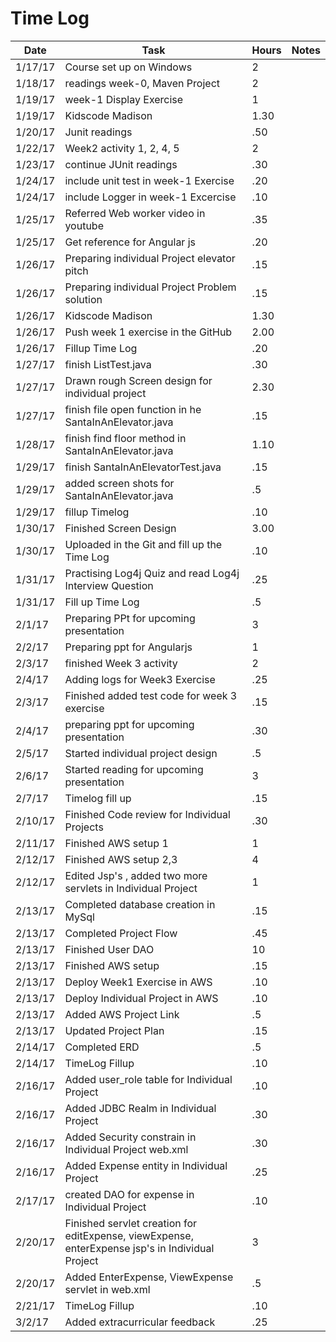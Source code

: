 
# Time Log

| Date | Task | Hours | Notes|
|------|------|-------|------|
| 1/17/17| Course set up on Windows| 2 | |
| 1/18/17| readings week-0, Maven Project | 2 | |
| 1/19/17| week-1 Display Exercise   | 1  |   | 
| 1/19/17| Kidscode Madison   | 1.30 |
| 1/20/17| Junit readings | .50 |  |
| 1/22/17| Week2 activity 1, 2, 4, 5 | 2  |   |
| 1/23/17| continue JUnit readings | .30 | |
| 1/24/17| include unit test in week-1 Exercise | .20 | |
| 1/24/17| include Logger in week-1 Excercise  | .10 | |
| 1/25/17| Referred Web worker video in youtube | .35 | |
| 1/25/17| Get reference for Angular js   | .20 | |
| 1/26/17| Preparing individual Project elevator pitch | .15 | |
| 1/26/17| Preparing individual Project Problem solution | .15 | |
| 1/26/17| Kidscode Madison   | 1.30 | |
| 1/26/17| Push week 1 exercise in the GitHub | 2.00 | |
| 1/26/17| Fillup Time Log | .20 | | 
| 1/27/17| finish ListTest.java |.30 | |
| 1/27/17| Drawn rough Screen design for individual project |2.30| |
| 1/27/17| finish file open function in he SantaInAnElevator.java   |.15 | |
| 1/28/17| finish find floor method in SantaInAnElevator.java | 1.10 | |
| 1/29/17| finish SantaInAnElevatorTest.java | .15 | |
| 1/29/17| added screen shots for SantaInAnElevator.java| .5| |
| 1/29/17| fillup Timelog | .10| |
| 1/30/17| Finished Screen Design | 3.00| |
| 1/30/17| Uploaded in the Git and fill up the Time Log | .10| |
| 1/31/17| Practising Log4j Quiz and read Log4j Interview Question| .25| |
| 1/31/17| Fill up Time Log| .5| |
| 2/1/17 | Preparing PPt for upcoming presentation | 3| |
| 2/2/17 | Preparing ppt for Angularjs| 1| |
| 2/3/17 | finished Week 3 activity | 2||
| 2/4/17 | Adding logs for Week3 Exercise | .25 ||
| 2/3/17 | Finished added test code for week 3 exercise | .15 | |
| 2/4/17 | preparing ppt for upcoming presentation | .30 | |
| 2/5/17 | Started individual project design |.5| |
| 2/6/17 | Started reading for upcoming presentation |3| |
| 2/7/17 | Timelog fill up | .15 | |
| 2/10/17 | Finished Code review for Individual Projects |.30| |
| 2/11/17 | Finished AWS setup 1 | 1| |
| 2/12/17 | Finished AWS setup 2,3| 4| |
| 2/12/17 | Edited Jsp's , added two more servlets in Individual Project| 1| |
| 2/13/17 | Completed database creation in MySql | .15| |
| 2/13/17 | Completed Project Flow | .45| |
| 2/13/17 | Finished User DAO | 10| |
| 2/13/17 | Finished AWS setup | .15 ||
| 2/13/17 | Deploy Week1 Exercise in AWS | .10| |
| 2/13/17 | Deploy Individual Project in AWS | .10| |
| 2/13/17 | Added AWS Project Link | .5 ||
| 2/13/17 | Updated Project Plan | .15 ||
| 2/14/17 | Completed ERD | .5| |
| 2/14/17 | TimeLog Fillup |.10| |
| 2/16/17 | Added user_role table for Individual Project|.10| |
| 2/16/17 | Added JDBC Realm in Individual Project|.30| |
| 2/16/17 | Added Security constrain in Individual Project web.xml|.30| |
| 2/16/17 | Added Expense entity in Individual Project|.25| |
| 2/17/17 | created DAO for expense in Individual Project|.10| |
| 2/20/17 | Finished servlet creation for editExpense, viewExpense, enterExpense jsp's in Individual Project | 3 | |
| 2/20/17 | Added EnterExpense, ViewExpense servlet in web.xml |.5| |
| 2/21/17 | TimeLog Fillup |.10| |
| 3/2/17  | Added extracurricular feedback | .25| |















